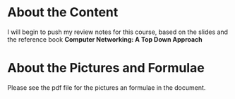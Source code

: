 # About the Content
I will begin to push my review notes for this course, based on the slides and the reference book **Computer Networking: A Top Down Approach**

# About the Pictures and Formulae
Please see the pdf file for the pictures an formulae in the document.
